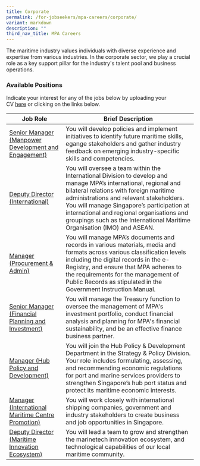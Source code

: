 ```yaml
---
title: Corporate
permalink: /for-jobseekers/mpa-careers/corporate/
variant: markdown
description: ""
third_nav_title: MPA Careers
---
```

The maritime industry values individuals with diverse experience and expertise from various industries. In the corporate sector, we play a crucial role as a key support pillar for the industry's talent pool and business operations.

### Available Positions 
Indicate your interest for any of the jobs below by uploading your CV [here](https://go.gov.sg/mpa-job-applications) or clicking on the links below.

|Job Role | Brief Description | 
| -------- | -------- | 
| [Senior Manager (Manpower Development and Engagement)](https://sggovterp.wd102.myworkdayjobs.com/PublicServiceCareers/job/MPA-mTower-Block/Assistant-Manager-Manager-Senior-Manager--Maritime-Human-Capital---2-Year-Contract-_JR-10000018131) | You will develop policies and implement initiatives to identify future maritime skills, egange stakeholders and gather industry feedback on emerging industry-specific skills and competencies. |
| [Deputy Director (International)](https://www.careers.hrp.gov.sg/sap/bc/ui5_ui5/sap/ZGERCFA004/index.html#/JobDescription/13204529/ddd35890-ad03-1eee-99dc-2881021240b3) | You will oversee a team within the International Division to develop and manage MPA’s international, regional and bilateral relations with foreign maritime administrations and relevant stakeholders. You will manage Singapore’s participation at international and regional organisations and groupings such as the International Maritime Organisation (IMO) and ASEAN. |
| [Manager (Procurement & Admin)](https://www.careers.hrp.gov.sg/sap/bc/ui5_ui5/sap/ZGERCFA004/index.html#/JobDescription/13726677/ddd35890-ad03-1eee-9aa7-99110d5f40b3) | You will manage MPA’s documents and records in various materials, media and formats across various classification levels including the digital records in the e-Registry, and ensure that MPA adheres to the requirements for the management of Public Records as stipulated in the Government Instruction Manual.   |
| [Senior Manager (Financial Planning and Investment)](https://www.careers.hrp.gov.sg/sap/bc/ui5_ui5/sap/ZGERCFA004/index.html#/JobDescription/13375332/49895ee9-104d-1ede-87a0-8179c3a1726b) | You will manage the Treasury function to oversee the management of MPA's investment portfolio, conduct financial analysis and planning for MPA's financial sustainability, and be an effective finance business partner. |
| [Manager (Hub Policy and Development)](https://www.careers.hrp.gov.sg/sap/bc/ui5_ui5/sap/ZGERCFA004/index.html#/JobDescription/13984745/5788a212-a041-1ede-99f5-526d5562526c) | You will join the Hub Policy & Development Department in the Strategy & Policy Division. Your role includes formulating, assessing, and recommending economic regulations for port and marine services providers to strengthen Singapore’s hub port status and protect its maritime economic interests. | 
| [Manager (International Maritime Centre Promotion)](https://sggovterp.wd102.myworkdayjobs.com/PublicServiceCareers/job/MPA-mTower-Block/Asst-Manger-Manager-Senior-Manager--International-Maritime-Centre-Promotion-_JR-10000021620-1) | You will work closely with international shipping companies, government and industry stakeholders to create business and job opportunities in Singapore. | 
| [Deputy Director (Maritime Innovation Ecosystem)](https://sggovterp.wd102.myworkdayjobs.com/PublicServiceCareers/job/MPA-mTower-Block/Deputy-Director--Maritime-Innovation-Ecosystem-_JR-10000023061) | You will lead a team to grow and strengthen the marinetech innovation ecosystem, and  technological capabilities of our local maritime community.   |